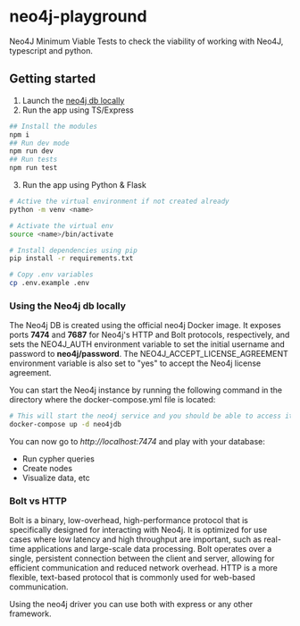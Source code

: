 # neo4j-playground

Neo4J Minimum Viable Tests to check the viability of working with Neo4J, typescript and python.

## Getting started

1. Launch the [neo4j db locally](#using-the-neo4j-db-locally)
2. Run the app using TS/Express

```sh
## Install the modules
npm i
## Run dev mode
npm run dev
## Run tests
npm run test
```

3. Run the app using Python & Flask

```sh
# Active the virtual environment if not created already
python -m venv <name>

# Activate the virtual env
source <name>/bin/activate

# Install dependencies using pip
pip install -r requirements.txt

# Copy .env variables
cp .env.example .env
```

### Using the Neo4j db locally

The Neo4j DB is created using the official neo4j Docker image. It exposes ports **7474** and **7687** for Neo4j's HTTP and Bolt protocols, respectively, and sets the NEO4J_AUTH environment variable to set the initial username and password to **neo4j/password**. The NEO4J_ACCEPT_LICENSE_AGREEMENT environment variable is also set to "yes" to accept the Neo4j license agreement.

You can start the Neo4j instance by running the following command in the directory where the docker-compose.yml file is located:

```sh
# This will start the neo4j service and you should be able to access it by navigating to http://localhost:7474 in your web browser.
docker-compose up -d neo4jdb
```

You can now go to _http://localhost:7474_ and play with your database:

- Run cypher queries
- Create nodes
- Visualize data, etc

### Bolt vs HTTP

Bolt is a binary, low-overhead, high-performance protocol that is specifically designed for interacting with Neo4j. It is optimized for use cases where low latency and high throughput are important, such as real-time applications and large-scale data processing. Bolt operates over a single, persistent connection between the client and server, allowing for efficient communication and reduced network overhead. HTTP is a more flexible, text-based protocol that is commonly used for web-based communication.

Using the neo4j driver you can use both with express or any other framework.
